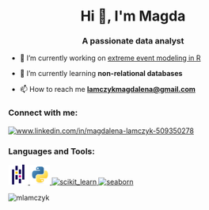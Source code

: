 <h1 align="center">Hi 👋, I'm Magda</h1>
<h3 align="center">A passionate data analyst</h3>

- 🔭 I’m currently working on [extreme event modeling in R](https://github.com/mlamczyk/Extreme_events)

- 🌱 I’m currently learning **non-relational databases**

- 📫 How to reach me **lamczykmagdalena@gmail.com**

<h3 align="left">Connect with me:</h3>
<p align="left">
<a href="https://linkedin.com/in/www.linkedin.com/in/magdalena-lamczyk-509350278" target="blank"><img align="center" src="https://raw.githubusercontent.com/rahuldkjain/github-profile-readme-generator/master/src/images/icons/Social/linked-in-alt.svg" alt="www.linkedin.com/in/magdalena-lamczyk-509350278" height="30" width="40" /></a>
</p>

<h3 align="left">Languages and Tools:</h3>
<p align="left"> <a href="https://pandas.pydata.org/" target="_blank" rel="noreferrer"> <img src="https://raw.githubusercontent.com/devicons/devicon/2ae2a900d2f041da66e950e4d48052658d850630/icons/pandas/pandas-original.svg" alt="pandas" width="40" height="40"/> </a> <a href="https://www.python.org" target="_blank" rel="noreferrer"> <img src="https://raw.githubusercontent.com/devicons/devicon/master/icons/python/python-original.svg" alt="python" width="40" height="40"/> </a> <a href="https://scikit-learn.org/" target="_blank" rel="noreferrer"> <img src="https://upload.wikimedia.org/wikipedia/commons/0/05/Scikit_learn_logo_small.svg" alt="scikit_learn" width="40" height="40"/> </a> <a href="https://seaborn.pydata.org/" target="_blank" rel="noreferrer"> <img src="https://seaborn.pydata.org/_images/logo-mark-lightbg.svg" alt="seaborn" width="40" height="40"/> </a> </p>

<p><img align="center" src="https://github-readme-stats.vercel.app/api/top-langs?username=mlamczyk&show_icons=true&locale=en&layout=compact" alt="mlamczyk" /></p>
